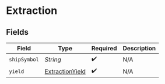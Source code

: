 # Extraction


## Fields

| Field                                                     | Type                                                      | Required                                                  | Description                                               |
| --------------------------------------------------------- | --------------------------------------------------------- | --------------------------------------------------------- | --------------------------------------------------------- |
| `shipSymbol`                                              | *String*                                                  | :heavy_check_mark:                                        | N/A                                                       |
| `yield`                                                   | [ExtractionYield](../../models/shared/ExtractionYield.md) | :heavy_check_mark:                                        | N/A                                                       |